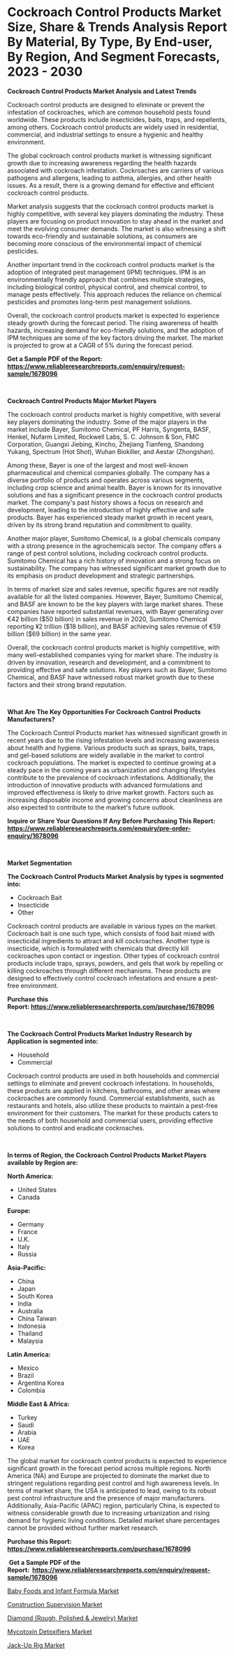 <p><h1>Cockroach Control Products Market Size, Share & Trends Analysis Report By Material, By Type, By End-user, By Region, And Segment Forecasts, 2023 - 2030</h1></p><p><strong>Cockroach Control Products Market Analysis and Latest Trends</strong></p>
<p><p>Cockroach control products are designed to eliminate or prevent the infestation of cockroaches, which are common household pests found worldwide. These products include insecticides, baits, traps, and repellents, among others. Cockroach control products are widely used in residential, commercial, and industrial settings to ensure a hygienic and healthy environment.</p><p>The global cockroach control products market is witnessing significant growth due to increasing awareness regarding the health hazards associated with cockroach infestation. Cockroaches are carriers of various pathogens and allergens, leading to asthma, allergies, and other health issues. As a result, there is a growing demand for effective and efficient cockroach control products.</p><p>Market analysis suggests that the cockroach control products market is highly competitive, with several key players dominating the industry. These players are focusing on product innovation to stay ahead in the market and meet the evolving consumer demands. The market is also witnessing a shift towards eco-friendly and sustainable solutions, as consumers are becoming more conscious of the environmental impact of chemical pesticides.</p><p>Another important trend in the cockroach control products market is the adoption of integrated pest management (IPM) techniques. IPM is an environmentally friendly approach that combines multiple strategies, including biological control, physical control, and chemical control, to manage pests effectively. This approach reduces the reliance on chemical pesticides and promotes long-term pest management solutions.</p><p>Overall, the cockroach control products market is expected to experience steady growth during the forecast period. The rising awareness of health hazards, increasing demand for eco-friendly solutions, and the adoption of IPM techniques are some of the key factors driving the market. The market is projected to grow at a CAGR of 5% during the forecast period.</p></p>
<p><strong>Get a Sample PDF of the Report:&nbsp; <a href="https://www.reliableresearchreports.com/enquiry/request-sample/1678096">https://www.reliableresearchreports.com/enquiry/request-sample/1678096</a></strong></p>
<p>&nbsp;</p>
<p><strong>Cockroach Control Products Major Market Players</strong></p>
<p><p>The cockroach control products market is highly competitive, with several key players dominating the industry. Some of the major players in the market include Bayer, Sumitomo Chemical, PF Harris, Syngenta, BASF, Henkel, Nufarm Limited, Rockwell Labs, S. C. Johnson & Son, FMC Corporation, Guangxi Jiebing, Kincho, Zhejiang Tianfeng, Shandong Yukang, Spectrum (Hot Shot), Wuhan Biokiller, and Aestar (Zhongshan).</p><p>Among these, Bayer is one of the largest and most well-known pharmaceutical and chemical companies globally. The company has a diverse portfolio of products and operates across various segments, including crop science and animal health. Bayer is known for its innovative solutions and has a significant presence in the cockroach control products market. The company's past history shows a focus on research and development, leading to the introduction of highly effective and safe products. Bayer has experienced steady market growth in recent years, driven by its strong brand reputation and commitment to quality.</p><p>Another major player, Sumitomo Chemical, is a global chemicals company with a strong presence in the agrochemicals sector. The company offers a range of pest control solutions, including cockroach control products. Sumitomo Chemical has a rich history of innovation and a strong focus on sustainability. The company has witnessed significant market growth due to its emphasis on product development and strategic partnerships.</p><p>In terms of market size and sales revenue, specific figures are not readily available for all the listed companies. However, Bayer, Sumitomo Chemical, and BASF are known to be the key players with large market shares. These companies have reported substantial revenues, with Bayer generating over €42 billion ($50 billion) in sales revenue in 2020, Sumitomo Chemical reporting ¥2 trillion ($18 billion), and BASF achieving sales revenue of €59 billion ($69 billion) in the same year.</p><p>Overall, the cockroach control products market is highly competitive, with many well-established companies vying for market share. The industry is driven by innovation, research and development, and a commitment to providing effective and safe solutions. Key players such as Bayer, Sumitomo Chemical, and BASF have witnessed robust market growth due to these factors and their strong brand reputation.</p></p>
<p>&nbsp;</p>
<p><strong>What Are The Key Opportunities For Cockroach Control Products Manufacturers?</strong></p>
<p><p>The Cockroach Control Products market has witnessed significant growth in recent years due to the rising infestation levels and increasing awareness about health and hygiene. Various products such as sprays, baits, traps, and gel-based solutions are widely available in the market to control cockroach populations. The market is expected to continue growing at a steady pace in the coming years as urbanization and changing lifestyles contribute to the prevalence of cockroach infestations. Additionally, the introduction of innovative products with advanced formulations and improved effectiveness is likely to drive market growth. Factors such as increasing disposable income and growing concerns about cleanliness are also expected to contribute to the market's future outlook.</p></p>
<p><strong>Inquire or Share Your Questions If Any Before Purchasing This Report: <a href="https://www.reliableresearchreports.com/enquiry/pre-order-enquiry/1678096">https://www.reliableresearchreports.com/enquiry/pre-order-enquiry/1678096</a></strong></p>
<p>&nbsp;</p>
<p><strong>Market Segmentation</strong></p>
<p><strong>The Cockroach Control Products Market Analysis by types is segmented into:</strong></p>
<p><ul><li>Cockroach Bait</li><li>Insecticide</li><li>Other</li></ul></p>
<p><p>Cockroach control products are available in various types on the market. Cockroach bait is one such type, which consists of food bait mixed with insecticidal ingredients to attract and kill cockroaches. Another type is insecticide, which is formulated with chemicals that directly kill cockroaches upon contact or ingestion. Other types of cockroach control products include traps, sprays, powders, and gels that work by repelling or killing cockroaches through different mechanisms. These products are designed to effectively control cockroach infestations and ensure a pest-free environment.</p></p>
<p><strong>Purchase this Report:&nbsp;<a href="https://www.reliableresearchreports.com/purchase/1678096">https://www.reliableresearchreports.com/purchase/1678096</a></strong></p>
<p>&nbsp;</p>
<p><strong>The Cockroach Control Products Market Industry Research by Application is segmented into:</strong></p>
<p><ul><li>Household</li><li>Commercial</li></ul></p>
<p><p>Cockroach control products are used in both households and commercial settings to eliminate and prevent cockroach infestations. In households, these products are applied in kitchens, bathrooms, and other areas where cockroaches are commonly found. Commercial establishments, such as restaurants and hotels, also utilize these products to maintain a pest-free environment for their customers. The market for these products caters to the needs of both household and commercial users, providing effective solutions to control and eradicate cockroaches.</p></p>
<p>&nbsp;</p>
<p><strong>In terms of Region, the Cockroach Control Products Market Players available by Region are:</strong></p>
<p>
    <p> <strong> North America: </strong>
        <ul>
            <li>United States</li>
            <li>Canada</li>
        </ul>
        </p> 
    <p> <strong> Europe: </strong>
        <ul>
            <li>Germany</li>
            <li>France</li>
            <li>U.K.</li>
            <li>Italy</li>
            <li>Russia</li>
        </ul>
        </p> 
    <p> <strong> Asia-Pacific: </strong>
        <ul>
            <li>China</li>
            <li>Japan</li>
            <li>South Korea</li>
            <li>India</li>
            <li>Australia</li>
            <li>China Taiwan</li>
            <li>Indonesia</li>
            <li>Thailand</li>
            <li>Malaysia</li>
        </ul>
        </p> 
    <p> <strong> Latin America: </strong>
        <ul>
            <li>Mexico</li>
            <li>Brazil</li>
            <li>Argentina Korea</li>
            <li>Colombia</li>
        </ul>
        </p> 
    <p> <strong> Middle East & Africa: </strong>
        <ul>
            <li>Turkey</li>
            <li>Saudi</li>
            <li>Arabia</li>
            <li>UAE</li>
            <li>Korea</li>
        </ul>
    </p>
    </p>
<p><p>The global market for cockroach control products is expected to experience significant growth in the forecast period across multiple regions. North America (NA) and Europe are projected to dominate the market due to stringent regulations regarding pest control and high awareness levels. In terms of market share, the USA is anticipated to lead, owing to its robust pest control infrastructure and the presence of major manufacturers. Additionally, Asia-Pacific (APAC) region, particularly China, is expected to witness considerable growth due to increasing urbanization and rising demand for hygienic living conditions. Detailed market share percentages cannot be provided without further market research.</p></p>
<p><strong>Purchase this Report: <a href="https://www.reliableresearchreports.com/purchase/1678096">https://www.reliableresearchreports.com/purchase/1678096</a></strong></p>
<p>&nbsp;<strong>Get a Sample PDF of the Report:&nbsp;&nbsp;<a href="https://www.reliableresearchreports.com/enquiry/request-sample/1678096">https://www.reliableresearchreports.com/enquiry/request-sample/1678096</a></strong></p>
<p><strong></strong></p>
<p><p><a href="https://www.linkedin.com/pulse/baby-foods-infant-formula-market-research-report-provides/">Baby Foods and Infant Formula Market</a></p><p><a href="https://www.linkedin.com/pulse/construction-supervision-market-size-growth-forecast-from/">Construction Supervision Market</a></p><p><a href="https://medium.com/@reportprime03/diamond-rough-polished-jewelry-market-furnishes-information-on-market-share-market-trends-5da2c49b1bd7">Diamond (Rough, Polished & Jewelry) Market</a></p><p><a href="https://github.com/GroverBarry/Market-Research-Report-List-2/blob/main/mycotoxin-detoxifiers-market.md">Mycotoxin Detoxifiers Market</a></p><p><a href="https://medium.com/@reportprime04/jack-up-rig-market-size-market-outlook-and-market-forecast-2023-to-2030-9e6c66825988">Jack-Up Rig Market</a></p></p>